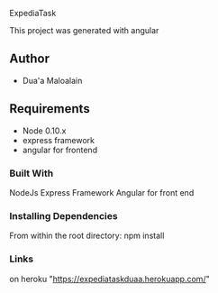ExpediaTask

This project was generated with angular

## Author
  - Dua'a Maloalain


## Requirements
- Node 0.10.x
- express framework 
- angular for frontend

### Built With

NodeJs
Express Framework
Angular for front end


### Installing Dependencies

From within the root directory:
npm install

### Links
on heroku "https://expediataskduaa.herokuapp.com/"

